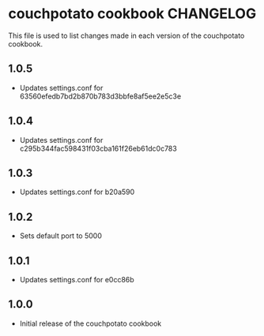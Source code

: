 couchpotato cookbook CHANGELOG
==============================

This file is used to list changes made in each version of the couchpotato cookbook.

1.0.5
-----
* Updates settings.conf for 63560efedb7bd2b870b783d3bbfe8af5ee2e5c3e

1.0.4
----
* Updates settings.conf for c295b344fac598431f03cba161f26eb61dc0c783

1.0.3
----
* Updates settings.conf for b20a590

1.0.2
----
* Sets default port to 5000

1.0.1
-----
* Updates settings.conf for e0cc86b

1.0.0
-----
* Initial release of the couchpotato cookbook
